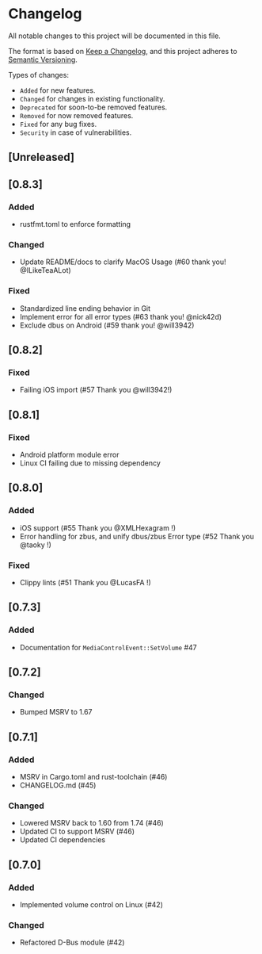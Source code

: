 # Changelog

All notable changes to this project will be documented in this file.

The format is based on [Keep a Changelog](https://keepachangelog.com/en/1.1.0/),
and this project adheres to [Semantic Versioning](https://semver.org/spec/v2.0.0.html).

Types of changes:

- `Added` for new features.
- `Changed` for changes in existing functionality.
- `Deprecated` for soon-to-be removed features.
- `Removed` for now removed features.
- `Fixed` for any bug fixes.
- `Security` in case of vulnerabilities.

## [Unreleased]

## [0.8.3]

### Added

- rustfmt.toml to enforce formatting

### Changed

- Update README/docs to clarify MacOS Usage (#60 thank you! @ILikeTeaALot)

### Fixed

- Standardized line ending behavior in Git
- Implement error for all error types (#63 thank you! @nick42d)
- Exclude dbus on Android (#59 thank you! @will3942)

## [0.8.2]

### Fixed

- Failing iOS import (#57 Thank you @will3942!)

## [0.8.1]

### Fixed

- Android platform module error
- Linux CI failing due to missing dependency

## [0.8.0]

### Added

- iOS support (#55 Thank you @XMLHexagram !)
- Error handling for zbus, and unify dbus/zbus Error type (#52 Thank you @taoky !)

### Fixed

- Clippy lints (#51 Thank you @LucasFA !)

## [0.7.3]

### Added

- Documentation for `MediaControlEvent::SetVolume` #47

## [0.7.2]

### Changed

- Bumped MSRV to 1.67

## [0.7.1]

### Added

- MSRV in Cargo.toml and rust-toolchain (#46)
- CHANGELOG.md (#45)

### Changed

- Lowered MSRV back to 1.60 from 1.74 (#46)
- Updated CI to support MSRV (#46)
- Updated CI dependencies

## [0.7.0]

### Added

- Implemented volume control on Linux (#42)

### Changed

- Refactored D-Bus module (#42)
